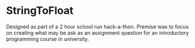 # StringToFloat
Designed as part of a 2 hour school run hack-a-thon. Premise was to focus on creating what may be ask as an assignment question for an introductory programming course in university.  
